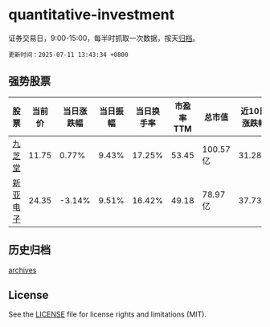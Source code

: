 # quantitative-investment

证券交易日，9:00-15:00，每半时抓取一次数据，按天[归档](archives)。

`更新时间：2025-07-11 13:43:34 +0800`

## 强势股票

|股票|当前价|当日涨跌幅|当日振幅|当日换手率|市盈率TTM|总市值|近10日涨跌幅|
|----|----|----|----|----|----|----|----|
|[九芝堂](https://xueqiu.com/S/SZ000989)|11.75|0.77%|9.43%|17.25%|53.45|100.57亿|31.28%|
|[新亚电子](https://xueqiu.com/S/SH605277)|24.35|-3.14%|9.51%|16.42%|49.18|78.97亿|37.73%|

## 历史归档

[archives](archives)

## License

See the [LICENSE](LICENSE) file for license rights and limitations (MIT).